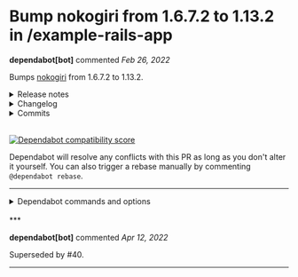 # Bump nokogiri from 1.6.7.2 to 1.13.2 in /example-rails-app

**dependabot[bot]** commented *Feb 26, 2022*

Bumps [nokogiri](https://github.com/sparklemotion/nokogiri) from 1.6.7.2 to 1.13.2.
<details>
<summary>Release notes</summary>
<p><em>Sourced from <a href="https://github.com/sparklemotion/nokogiri/releases">nokogiri's releases</a>.</em></p>
<blockquote>
<h2>1.13.2 / 2022-02-21</h2>
<h3>Security</h3>
<ul>
<li>[CRuby] Vendored libxml2 is updated from 2.9.12 to 2.9.13. This update addresses <a href="https://nvd.nist.gov/vuln/detail/CVE-2022-23308">CVE-2022-23308</a>.</li>
<li>[CRuby] Vendored libxslt is updated from 1.1.34 to 1.1.35. This update addresses <a href="https://nvd.nist.gov/vuln/detail/CVE-2021-30560">CVE-2021-30560</a>.</li>
</ul>
<p>Please see <a href="https://github.com/sparklemotion/nokogiri/security/advisories/GHSA-fq42-c5rg-92c2">GHSA-fq42-c5rg-92c2</a> for more information about these CVEs.</p>
<h3>Dependencies</h3>
<ul>
<li>[CRuby] Vendored libxml2 is updated from 2.9.12 to 2.9.13. Full changelog is available at <a href="https://download.gnome.org/sources/libxml2/2.9/libxml2-2.9.13.news">https://download.gnome.org/sources/libxml2/2.9/libxml2-2.9.13.news</a></li>
<li>[CRuby] Vendored libxslt is updated from 1.1.34 to 1.1.35. Full changelog is available at <a href="https://download.gnome.org/sources/libxslt/1.1/libxslt-1.1.35.news">https://download.gnome.org/sources/libxslt/1.1/libxslt-1.1.35.news</a></li>
</ul>
<hr />
<p>SHA256 checksums:</p>
<pre><code>63469a9bb56a21c62fbaea58d15f54f8f167ff6fde51c5c2262072f939926fdd  nokogiri-1.13.2-aarch64-linux.gem
2986617f982f645c06f22515b721e6d2613dd69493e5c41ddd03c4830c3b3065  nokogiri-1.13.2-arm64-darwin.gem
aca1d66206740b29d0d586b1d049116adcb31e6cdd7c4dd3a96eb77da215a0c4  nokogiri-1.13.2-java.gem
b9e4eea1a200d9a927a5bc7d662c427e128779cba0098ea49ddbdb3ffc3ddaec  nokogiri-1.13.2-x64-mingw-ucrt.gem
48d5493fec495867c5516a908a068c1387a1d17c5aeca6a1c98c089d9d9fdcf8  nokogiri-1.13.2-x64-mingw32.gem
62034d7aaaa83fbfcb8876273cc5551489396841a66230d3200b67919ef76cf9  nokogiri-1.13.2-x86-linux.gem
e07237b82394017c2bfec73c637317ee7dbfb56e92546151666abec551e46d1d  nokogiri-1.13.2-x86-mingw32.gem
01937a6551d997aca32468da08ced0878ba4e1dfd0b51d953617185eefc57ffa  nokogiri-1.13.2-x86_64-darwin.gem
70112ae29939d4b5e1c8ba13e1f0d82ff43cd5564ce138f622fe6ebddc503654  nokogiri-1.13.2-x86_64-linux.gem
def6b330c53dcabe8b7d545cf9db4dfb45e9d39040b531eb81aee0c840fd66c2  nokogiri-1.13.2.gem
</code></pre>
<h2>1.13.1 / 2022-01-13</h2>
<h3>Fixed</h3>
<ul>
<li>Fix <code>Nokogiri::XSLT.quote_params</code> regression in v1.13.0 that raised an exception when non-string stylesheet parameters were passed. Non-string parameters (e.g., integers and symbols) are now explicitly supported and both keys and values will be stringified with <code>#to_s</code>. [<a href="https://github-redirect.dependabot.com/sparklemotion/nokogiri/issues/2418">#2418</a>]</li>
<li>Fix HTML5 CSS selector query regression in v1.13.0 that raised an <code>Nokogiri::XML::XPath::SyntaxError</code> when parsing XPath attributes mixed into the CSS query. Although this mash-up of XPath and CSS syntax previously worked unintentionally, it is now an officially supported feature and is documented as such. [<a href="https://github-redirect.dependabot.com/sparklemotion/nokogiri/issues/2419">#2419</a>]</li>
</ul>
<hr />
<p>SHA265 checksums</p>
<pre lang="text"><code>9206569b36f0066f943f174a832b50e69551c2a81333b7a62d4073e97ea4c3c6  nokogiri-1.13.1-aarch64-linux.gem
39d73197506acd3748c84600e000bb44ccd930695a9fc8b489b1b4df37dd14f0  nokogiri-1.13.1-arm64-darwin.gem
1aaa315876e2049b4418c60794f1f55bdb04cc9583b9b664dbb3c52696695207  nokogiri-1.13.1-java.gem
37d97e5fdaae4a14cc7122598616ac484d71c271004fb6cce6684c6734f41552  nokogiri-1.13.1-x64-mingw-ucrt.gem
683b030957c747d35499f8d766cad51a31ae9456098225af62fab7b27fe20129  nokogiri-1.13.1-x64-mingw32.gem
690958426e3151ba0c22e8d88637dba5e0c636107f3def2ffc10e334d451e61f  nokogiri-1.13.1-x86-linux.gem
&lt;/tr&gt;&lt;/table&gt; 
</code></pre>
</blockquote>
<p>... (truncated)</p>
</details>
<details>
<summary>Changelog</summary>
<p><em>Sourced from <a href="https://github.com/sparklemotion/nokogiri/blob/main/CHANGELOG.md">nokogiri's changelog</a>.</em></p>
<blockquote>
<h2>1.13.2 / 2022-02-21</h2>
<h3>Security</h3>
<ul>
<li>[CRuby] Vendored libxml2 is updated from 2.9.12 to 2.9.13. This update addresses <a href="https://nvd.nist.gov/vuln/detail/CVE-2022-23308">CVE-2022-23308</a>.</li>
<li>[CRuby] Vendored libxslt is updated from 1.1.34 to 1.1.35. This update addresses <a href="https://nvd.nist.gov/vuln/detail/CVE-2021-30560">CVE-2021-30560</a>.</li>
</ul>
<p>Please see <a href="https://github.com/sparklemotion/nokogiri/security/advisories/GHSA-fq42-c5rg-92c2">GHSA-fq42-c5rg-92c2</a> for more information about these CVEs.</p>
<h3>Dependencies</h3>
<ul>
<li>[CRuby] Vendored libxml2 is updated from 2.9.12 to 2.9.13. Full changelog is available at <a href="https://download.gnome.org/sources/libxml2/2.9/libxml2-2.9.13.news">https://download.gnome.org/sources/libxml2/2.9/libxml2-2.9.13.news</a></li>
<li>[CRuby] Vendored libxslt is updated from 1.1.34 to 1.1.35. Full changelog is available at <a href="https://download.gnome.org/sources/libxslt/1.1/libxslt-1.1.35.news">https://download.gnome.org/sources/libxslt/1.1/libxslt-1.1.35.news</a></li>
</ul>
<h2>1.13.1 / 2022-01-13</h2>
<h3>Fixed</h3>
<ul>
<li>Fix <code>Nokogiri::XSLT.quote_params</code> regression in v1.13.0 that raised an exception when non-string stylesheet parameters were passed. Non-string parameters (e.g., integers and symbols) are now explicitly supported and both keys and values will be stringified with <code>#to_s</code>. [<a href="https://github-redirect.dependabot.com/sparklemotion/nokogiri/issues/2418">#2418</a>]</li>
<li>Fix CSS selector query regression in v1.13.0 that raised an <code>Nokogiri::XML::XPath::SyntaxError</code> when parsing XPath attributes mixed into the CSS query. Although this mash-up of XPath and CSS syntax previously worked unintentionally, it is now an officially supported feature and is documented as such. [<a href="https://github-redirect.dependabot.com/sparklemotion/nokogiri/issues/2419">#2419</a>]</li>
</ul>
<h2>1.13.0 / 2022-01-06</h2>
<h3>Notes</h3>
<h4>Ruby</h4>
<p>This release introduces native gem support for Ruby 3.1. Please note that Windows users should use the <code>x64-mingw-ucrt</code> platform gem for Ruby 3.1, and <code>x64-mingw32</code> for Ruby 2.6–3.0 (see <a href="https://rubyinstaller.org/2021/12/31/rubyinstaller-3.1.0-1-released.html">RubyInstaller 3.1.0 release notes</a>).</p>
<p>This release ends support for:</p>
<ul>
<li>Ruby 2.5, for which <a href="https://www.ruby-lang.org/en/downloads/branches/">official support ended 2021-03-31</a>.</li>
<li>JRuby 9.2, which is a Ruby 2.5-compatible release.</li>
</ul>
<h4>Faster, more reliable installation: Native Gem for ARM64 Linux</h4>
<p>This version of Nokogiri ships experimental native gem support for the <code>aarch64-linux</code> platform, which should support AWS Graviton and other ARM Linux platforms. We don't yet have CI running for this platform, and so we're interested in hearing back from y'all whether this is working, and what problems you're seeing. Please send us feedback here: <a href="https://github.com/sparklemotion/nokogiri/discussions/2359">Feedback: Have you used the <code>aarch64-linux</code> native gem?</a></p>
<h4>Publishing</h4>
<p>This version of Nokogiri opts-in to the <a href="https://guides.rubygems.org/mfa-requirement-opt-in/">&quot;MFA required to publish&quot; setting</a> on Rubygems.org. This and all future Nokogiri gem files must be published to Rubygems by an account with multi-factor authentication enabled. This should provide some additional protection against supply-chain attacks.</p>
<p>A related discussion about Trust exists at <a href="https://github-redirect.dependabot.com/sparklemotion/nokogiri/issues/2357">#2357</a> in which I invite you to participate if you have feelings or opinions on this topic.</p>
<!-- raw HTML omitted -->
</blockquote>
<p>... (truncated)</p>
</details>
<details>
<summary>Commits</summary>
<ul>
<li><a href="https://github.com/sparklemotion/nokogiri/commit/49b86631b7e84ec29b4b445f5a2f22fbcbf258b0"><code>49b8663</code></a> version bump to v1.13.2</li>
<li><a href="https://github.com/sparklemotion/nokogiri/commit/472913378794b8cae21751b0777205e7c0606a95"><code>4729133</code></a> Merge pull request <a href="https://github-redirect.dependabot.com/sparklemotion/nokogiri/issues/2457">#2457</a> from sparklemotion/flavorjones-libxml-2.9.13-v1.13.x</li>
<li><a href="https://github.com/sparklemotion/nokogiri/commit/379f757ef529feae0fafba2ae2c145c050d8a4fc"><code>379f757</code></a> dev(package): work around gnome mirrors with expired certs</li>
<li><a href="https://github.com/sparklemotion/nokogiri/commit/95cf66ca9ff0fc5b85b6c74730b102afb50331c6"><code>95cf66c</code></a> dep: upgrade libxml2 2.9.12 → 2.9.13</li>
<li><a href="https://github.com/sparklemotion/nokogiri/commit/d37dd02ea59d9dacf09063860007a205ef2eb82e"><code>d37dd02</code></a> dep: upgrade libxslt 1.1.34 → 1.1.35</li>
<li><a href="https://github.com/sparklemotion/nokogiri/commit/59a93986ec208387e8a9bda94dbf4f89abc1c20d"><code>59a9398</code></a> dep: upgrade mini_portile 2.7 to 2.8</li>
<li><a href="https://github.com/sparklemotion/nokogiri/commit/e8854632856b6641bc5439395ee8d7a3ad6b1a5c"><code>e885463</code></a> dev(package): handle either .tar.gz or .tar.xz archive names</li>
<li><a href="https://github.com/sparklemotion/nokogiri/commit/7957c7b00936e282fbc93919647a3fb2502a4388"><code>7957c7b</code></a> style: rubocop</li>
<li><a href="https://github.com/sparklemotion/nokogiri/commit/93d37f783f4204ab75faafd9c8d0685647facb48"><code>93d37f7</code></a> ci: Change Ruby setup to standard</li>
<li><a href="https://github.com/sparklemotion/nokogiri/commit/15d32f6b02f1a1cd81e8b5130ae8f1f4785545fd"><code>15d32f6</code></a> ci: skip html5lib-tests on v1.13.x branch</li>
<li>Additional commits viewable in <a href="https://github.com/sparklemotion/nokogiri/compare/v1.6.7.2...v1.13.2">compare view</a></li>
</ul>
</details>
<br />


[![Dependabot compatibility score](https://dependabot-badges.githubapp.com/badges/compatibility_score?dependency-name=nokogiri&package-manager=bundler&previous-version=1.6.7.2&new-version=1.13.2)](https://docs.github.com/en/github/managing-security-vulnerabilities/about-dependabot-security-updates#about-compatibility-scores)

Dependabot will resolve any conflicts with this PR as long as you don't alter it yourself. You can also trigger a rebase manually by commenting `@dependabot rebase`.

[//]: # (dependabot-automerge-start)
[//]: # (dependabot-automerge-end)

---

<details>
<summary>Dependabot commands and options</summary>
<br />

You can trigger Dependabot actions by commenting on this PR:
- `@dependabot rebase` will rebase this PR
- `@dependabot recreate` will recreate this PR, overwriting any edits that have been made to it
- `@dependabot merge` will merge this PR after your CI passes on it
- `@dependabot squash and merge` will squash and merge this PR after your CI passes on it
- `@dependabot cancel merge` will cancel a previously requested merge and block automerging
- `@dependabot reopen` will reopen this PR if it is closed
- `@dependabot close` will close this PR and stop Dependabot recreating it. You can achieve the same result by closing it manually
- `@dependabot ignore this major version` will close this PR and stop Dependabot creating any more for this major version (unless you reopen the PR or upgrade to it yourself)
- `@dependabot ignore this minor version` will close this PR and stop Dependabot creating any more for this minor version (unless you reopen the PR or upgrade to it yourself)
- `@dependabot ignore this dependency` will close this PR and stop Dependabot creating any more for this dependency (unless you reopen the PR or upgrade to it yourself)
- `@dependabot use these labels` will set the current labels as the default for future PRs for this repo and language
- `@dependabot use these reviewers` will set the current reviewers as the default for future PRs for this repo and language
- `@dependabot use these assignees` will set the current assignees as the default for future PRs for this repo and language
- `@dependabot use this milestone` will set the current milestone as the default for future PRs for this repo and language

You can disable automated security fix PRs for this repo from the [Security Alerts page](https://github.com/gruntwork-io/infrastructure-as-code-training/network/alerts).

</details>
<br />
***


**dependabot[bot]** commented *Apr 12, 2022*

Superseded by #40.
***

